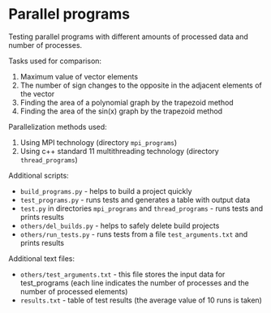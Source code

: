 # Parallel programs
Testing parallel programs with different amounts of processed data and number of processes.

Tasks used for comparison:
1. Maximum value of vector elements
2. The number of sign changes to the opposite in the adjacent elements of the vector
3. Finding the area of a polynomial graph by the trapezoid method
4. Finding the area of the sin(x) graph by the trapezoid method

Parallelization methods used:
1. Using MPI technology (directory `mpi_programs`)
2. Using c++ standard 11 multithreading technology (directory `thread_programs`)

Additional scripts:
* `build_programs.py` - helps to build a project quickly
* `test_programs.py` - runs tests and generates a table with output data
* `test.py` in directories `mpi_programs` and `thread_programs` - runs tests and prints results
* `others/del_builds.py` - helps to safely delete build projects
* `others/run_tests.py` - runs tests from a file `test_arguments.txt` and prints results

Additional text files:
* `others/test_arguments.txt` - this file stores the input data for test_programs (each line indicates the number of processes and the number of processed elements)
* `results.txt` - table of test results (the average value of 10 runs is taken)
